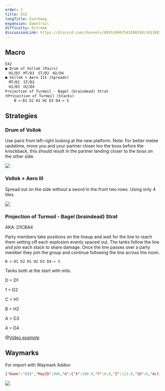 ```yaml
---
order: 2
title: EX2
longTitle: Everkeep
expansion: Dawntrail
difficulty: Extreme
discussionLink: https://discord.com/channels/895516967543390249/1011883681222234182
---
```

## Macro

```markdown
EX2
● Drum of Vollok (Pairs)
　H1/D3　MT/D1　ST/D2　H2/D4
● Vollok + Aero III (Spreads)
　MT/D1　ST/D2
　H1/D3　H2/D4
Projection of Turmoil - Bagel (braindead) Strat
※Projection of Turmoil (Stacks)
    N <-D1 D2 H1 H2 D3 D4-> S 
```

## Strategies

### Drum of Vollok

Use pairs from left-right looking at the new platform. Note: For better melee updatime, move you and your partner closer too the boss before the knockback, this should result in the partner landing closer to the boss on the other side.

![](/images/ex2-1.webp)

### Vollok + Aero III

Spread out on the side without a sword in the front two rows. Using only 4 tiles. 

![](/images/ex2-2.webp)

### Projection of Turmoil - Bagel (braindead) Strat
AKA: D1CBA4

Party members take positions on the lineup and wait for the line to reach them setting off each explosion evenly spaced out. The tanks follow the line and join each stack to share damage. Once the line passes over a party member they join the group and continue following the line across the room.

`N <-D1 D2 H1 H2 D3 D4-> S`

Tanks both at the start with mits.

D = D1

1 = D2

C = H1

B = H2

A = D3

4 = D4

<Action title='Projection of Turmoil Braindead' color='red' href='https://raidplan.io/plan/kOzWlEJdezZxbmL9' />

@[Video example](https://www.youtube.com/watch?v=e6lievSGFgw)

## Waymarks

For import with Waymark Addon

```json
{"Name":"EX2","MapID":996,"A":{"X":100.0,"Y":0.0,"Z":113.0,"ID":0,"Active":true},"B":{"X":100.0,"Y":0.0,"Z":106.0,"ID":1,"Active":true},"C":{"X":100.0,"Y":0.0,"Z":99.0,"ID":2,"Active":true},"D":{"X":100.0,"Y":0.0,"Z":85.0,"ID":3,"Active":true},"One":{"X":100.0,"Y":0.0,"Z":92.0,"ID":4,"Active":true},"Two":{"X":94.0,"Y":0.0,"Z":79.0,"ID":5,"Active":true},"Three":{"X":106.0,"Y":0.0,"Z":79.0,"ID":6,"Active":true},"Four":{"X":100.0,"Y":0.0,"Z":120.0,"ID":7,"Active":true}}
```

![](/images/ex2markers.webp)
